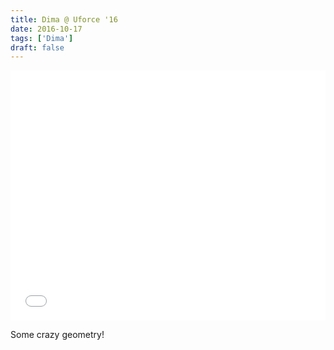 ```yaml
---
title: Dima @ Uforce '16
date: 2016-10-17
tags: ['Dima']
draft: false
---
```


<p><iframe src="//vk.com/video_ext.php?oid=-109452020&amp;id=456239027&amp;hash=a6332ea451d38dc8&amp;hd=1" width=100% height="400" frameborder="0" allowfullscreen></iframe></p>
<p>Some crazy geometry!</p>
